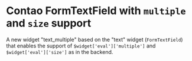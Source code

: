 # Contao FormTextField with `multiple` and `size` support

A new widget "text_multiple" based on the "text" widget (`FormTextField`) that enables the support of `$widget['eval']['multiple']` and `$widget['eval']['size']` as in the backend.

